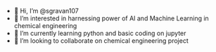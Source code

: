- 👋 Hi, I’m @sgravan107
- 👀 I’m interested in harnessing power of AI and Machine Learning in chemical engineering
- 🌱 I’m currently learning python and basic coding on jupyter
- 💞️ I’m looking to collaborate on chemical engineering project 

<!---
sgravan107/sgravan107 is a ✨ special ✨ repository because its `README.md` (this file) appears on your GitHub profile.
You can click the Preview link to take a look at your changes.
--->
